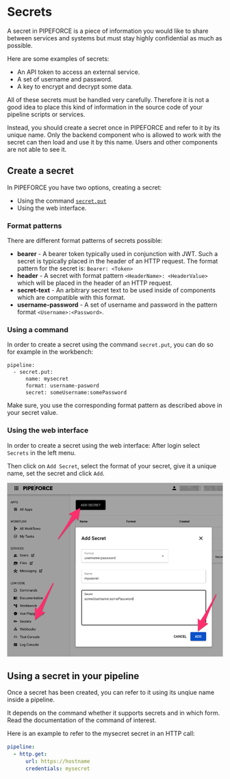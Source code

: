 # Secrets

A secret in PIPEFORCE is a piece of information you would like to share between services and systems but must
stay highly confidential as much as possible.

Here are some examples of secrets:
 
 - An API token to access an external service.
 - A set of username and password.
 - A key to encrypt and decrypt some data.

All of these secrets must be handled very carefully. Therefore it is not a good idea to place this kind of information
in the source code of your pipeline scripts or services.

Instead, you should create a secret once in PIPEFORCE and refer to it by its unique name. Only the backend component
who is allowed to work with the secret can then load and use it by this name. Users and other components are not
able to see it.

## Create a secret

In PIPEFORCE you have two options, creating a secret:

 - Using the command [`secret.put`](https://pipeforce.github.io/docs/api/commands#secretput-v1)
 - Using the web interface.

### Format patterns

There are different format patterns of secrets possible:

 - **bearer** - A bearer token typically used in conjunction with JWT. Such a secret is typically placed in the header of an HTTP request. The format pattern for the secret is: `Bearer: <Token>`
 - **header** - A secret with format pattern `<HeaderName>: <HeaderValue>` which will be placed in the header of an HTTP request.
 - **secret-text** - An arbitrary secret text to be used inside of components which are compatible with this format.
 - **username-password** - A set of username and password in the pattern format `<Username>:<Password>`.

### Using a command

In order to create a secret using the command `secret.put`, you can do so for example in the workbench:

```
pipeline:
  - secret.put:
      name: mysecret
      format: username-pasword
      secret: someUsername:somePassword
```

Make sure, you use the corresponding format pattern as described above in your secret value.

### Using the web interface

In order to create a secret using the web interface: After login select `Secrets` in the left menu.

Then click on `Add Secret`, select the format of your secret, give it a unique name, set the secret and click `Add`.

![](../../img/add-secret.png)

## Using a secret in your pipeline

Once a secret has been created, you can refer to it using its unqiue name inside a pipeline.

It depends on the command whether it supports secrets and in which form. Read the documentation of the command of interest.

Here is an example to refer to the mysecret secret in an HTTP call:

```yaml
pipeline:
  - http.get:
      url: https://hostname
      credentials: mysecret
```